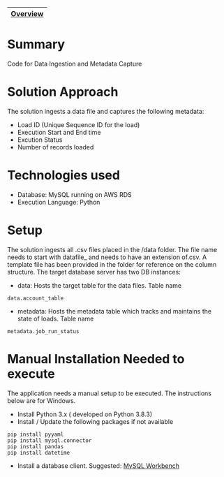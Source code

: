 | [Overview](/README.md) 
|----|

# Summary
Code for Data Ingestion and Metadata Capture

# Solution Approach
The solution ingests a data file and captures the following metadata:
- Load ID (Unique Sequence ID for the load)
- Execution Start and End time
- Excution Status
- Number of records loaded

# Technologies used
- Database: MySQL running on AWS RDS
- Execution Language: Python

# Setup
The solution ingests all .csv files placed in the /data folder. The file name needs to start with datafile_ and needs to have an extension of.csv. A template file has been provided in the folder for reference on the column structure.
The target database server has two DB instances:
- data: Hosts the target table for the data files. Table name
```
data.account_table
```
- metadata: Hosts the metadata table which tracks and maintains the state of loads. Table name
```
metadata.job_run_status
```

# Manual Installation Needed to execute

The application needs a manual setup to be executed. The instructions below are for Windows.

- Install Python 3.x ( developed on Python 3.8.3)
- Install / Update the following packages if not available

```
pip install pyyaml
pip install mysql.connector
pip install pandas
pip install datetime
```
- Install a database client. Suggested: [MySQL Workbench](https://dev.mysql.com/downloads/workbench/)

